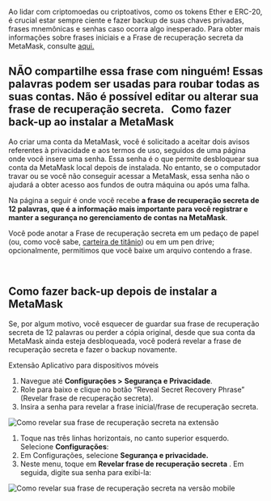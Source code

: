 Ao lidar com criptomoedas ou criptoativos, como os tokens Ether e ERC-20, é crucial estar sempre ciente e fazer backup de suas chaves privadas, frases mnemônicas e senhas caso ocorra algo inesperado. Para obter mais informações sobre frases iniciais e a Frase de recuperação secreta da MetaMask, consulte [aqui.](https://support.metamask.io/hc/en-us/articles/4404722782107)


**NÃO compartilhe essa frase com ninguém! Essas palavras podem ser usadas para roubar todas as suas contas. Não é possível editar ou alterar sua frase de recuperação secreta.**
 
Como fazer back-up ao instalar a MetaMask
-----------------------------------------


Ao criar uma conta da MetaMask, você é solicitado a aceitar dois avisos referentes à privacidade e aos termos de uso, seguidos de uma página onde você insere uma senha. Essa senha é o que permite desbloquear sua conta da MetaMask local depois de instalada. No entanto, se o computador travar ou se você não conseguir acessar a MetaMask, essa senha não o ajudará a obter acesso aos fundos de outra máquina ou após uma falha.


Na página a seguir é onde você recebe **a frase de recuperação secreta de 12 palavras, que é a informação mais importante para você registrar e manter a segurança no gerenciamento de contas na MetaMask**.


Você pode anotar a Frase de recuperação secreta em um pedaço de papel (ou, como você sabe, [carteira de titânio](https://www.toughgadget.com/bitcoin-crypto-metal-recovery-seed-wallets/)) ou em um pen drive; opcionalmente, permitimos que você baixe um arquivo contendo a frase.


 


Como fazer back-up depois de instalar a MetaMask
------------------------------------------------


Se, por algum motivo, você esquecer de guardar sua frase de recuperação secreta de 12 palavras ou perder a cópia original, desde que sua conta da MetaMask ainda esteja desbloqueada, você poderá revelar a frase de recuperação secreta e fazer o backup novamente. 




Extensão Aplicativo para dispositivos móveis


1. Navegue até **Configurações >** **Segurança e Privacidade**.
2. Role para baixo e clique no botão “Reveal Secret Recovery Phrase” (Revelar frase de recuperação secreta).
3. Insira a senha para revelar a frase inicial/frase de recuperação secreta.


![Como revelar sua frase de recuperação secreta na extensão](https://support.metamask.io/hc/article_attachments/9541233181083)




1. Toque nas três linhas horizontais, no canto superior esquerdo. Selecione **Configurações**:
2. Em Configurações, selecione **Segurança e privacidade.**
3. Neste menu, toque em **Revelar frase de recuperação secreta** . Em seguida, digite sua senha para exibi-la:


![Como revelar sua frase de recuperação secreta na versão mobile](https://support.metamask.io/hc/article_attachments/9542309263515)




 

